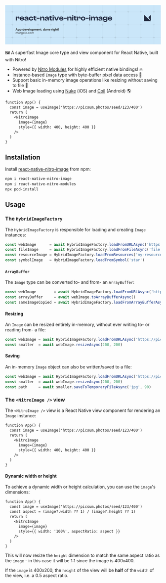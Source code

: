 <a href="https://margelo.com">
  <picture>
    <source media="(prefers-color-scheme: dark)" srcset="./img/banner-dark.png" />
    <source media="(prefers-color-scheme: light)" srcset="./img/banner-light.png" />
    <img alt="react-native-nitro-image" src="./img/banner-light.png" />
  </picture>
</a>

<br />

🖼️ A superfast Image core type and view component for React Native, built with Nitro!

- Powered by [Nitro Modules](https://nitro.margelo.com) for highly efficient native bindings! 🔥
- Instance-based `Image` type with byte-buffer pixel data access 🔗
- Support basic in-memory image operations like resizing without saving to file 📐
- Web Image loading using [Nuke](https://github.com/kean/Nuke) (iOS) and [Coil](https://github.com/coil-kt/coil) (Android) 🌎

```tsx
function App() {
  const image = useImage('https://picsum.photos/seed/123/400')
  return (
    <NitroImage
      image={image}
      style={{ width: 400, height: 400 }}
    />
  )
}
```

## Installation

Install [react-native-nitro-image](https://www.npmjs.com/package/react-native-nitro-image) from npm:

```bash
npm i react-native-nitro-image
npm i react-native-nitro-modules
npx pod-install
```

## Usage

### The `HybridImageFactory`

The `HybridImageFactory` is responsible for loading and creating `Image` instances:

```ts
const webImage      = await HybridImageFactory.loadFromURLAsync('https://picsum.photos/seed/123/400')
const fileImage     = await HybridImageFactory.loadFromFileAsync('file://my-image.jpg')
const resourceImage = HybridImageFactory.loadFromResources('my-resource.jpg')
const symbolImage   = HybridImageFactory.loadFromSymbol('star')
```

#### `ArrayBuffer`

The `Image` type can be converted to- and from- an `ArrayBuffer`:

```ts
const webImage        = await HybridImageFactory.loadFromURLAsync('https://picsum.photos/seed/123/400')
const arrayBuffer     = await webImage.toArrayBufferAsync()
const sameImageCopied = await HybridImageFactory.loadFromArrayBufferAsync(arrayBuffer)
```

#### Resizing

An `Image` can be resized entirely in-memory, without ever writing to- or reading from- a file:

```ts
const webImage = await HybridImageFactory.loadFromURLAsync('https://picsum.photos/seed/123/400')
const smaller  = await webImage.resizeAsync(200, 200)
```

#### Saving

An in-memory `Image` object can also be written/saved to a file:

```ts
const webImage = await HybridImageFactory.loadFromURLAsync('https://picsum.photos/seed/123/400')
const smaller  = await webImage.resizeAsync(200, 200)
const path     = await smaller.saveToTemporaryFileAsync('jpg', 90)
```

### The `<NitroImage />` view

The `<NitroImage />` view is a React Native view component for rendering an `Image` instance:

```tsx
function App() {
  const image = useImage('https://picsum.photos/seed/123/400')
  return (
    <NitroImage
      image={image}
      style={{ width: 400, height: 400 }}
    />
  )
}
```

#### Dynamic width or height

To achieve a dynamic width or height calculation, you can use the `image`'s dimensions:

```tsx
function App() {
  const image = useImage('https://picsum.photos/seed/123/400')
  const aspect = (image?.width ?? 1) / (image?.height ?? 1)
  return (
    <NitroImage
      image={image}
      style={{ width: '100%', aspectRatio: aspect }}
    />
  )
}
```

This will now resize the `height` dimension to match the same aspect ratio as the `image` - in this case it will be 1:1 since the image is 400x400.

If the `image` is 400x200, the `height` of the view will be **half** of the `width` of the view, i.e. a 0.5 aspect ratio.

